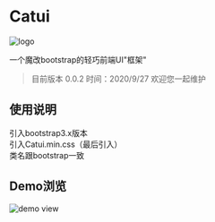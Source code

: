 # Catui

![logo](https://s1.ax1x.com/2020/09/27/0AGeKJ.gif)

一个魔改bootstrap的轻巧前端UI"框架"
>目前版本 0.0.2 时间：2020/9/27 欢迎您一起维护


## 使用说明
引入bootstrap3.x版本  
引入Catui.min.css（最后引入）  
类名跟bootstrap一致  
## Demo浏览

![demo view](https://s1.ax1x.com/2020/09/27/0AGOd1.jpg)

